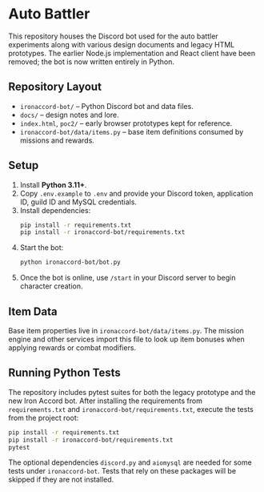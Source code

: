 # Auto Battler

This repository houses the Discord bot used for the auto battler experiments along with various design documents and legacy HTML prototypes. The earlier Node.js implementation and React client have been removed; the bot is now written entirely in Python.

## Repository Layout

- `ironaccord-bot/` – Python Discord bot and data files.
- `docs/` – design notes and lore.
- `index.html`, `poc2/` – early browser prototypes kept for reference.
- `ironaccord-bot/data/items.py` – base item definitions consumed by missions and rewards.

## Setup

1. Install **Python 3.11+**.
2. Copy `.env.example` to `.env` and provide your Discord token, application ID, guild ID and MySQL credentials.
3. Install dependencies:
   ```bash
   pip install -r requirements.txt
   pip install -r ironaccord-bot/requirements.txt
   ```
4. Start the bot:
   ```bash
   python ironaccord-bot/bot.py
   ```
5. Once the bot is online, use `/start` in your Discord server to begin character creation.

## Item Data

Base item properties live in `ironaccord-bot/data/items.py`. The mission engine and other services import this file to look up item bonuses when applying rewards or combat modifiers.

## Running Python Tests

The repository includes pytest suites for both the legacy prototype and the new
Iron Accord bot. After installing the requirements from `requirements.txt` and
`ironaccord-bot/requirements.txt`, execute the tests from the project root:

```bash
pip install -r requirements.txt
pip install -r ironaccord-bot/requirements.txt
pytest
```

The optional dependencies `discord.py` and `aiomysql` are needed for some tests
under `ironaccord-bot`. Tests that rely on these packages will be skipped if
they are not installed.

